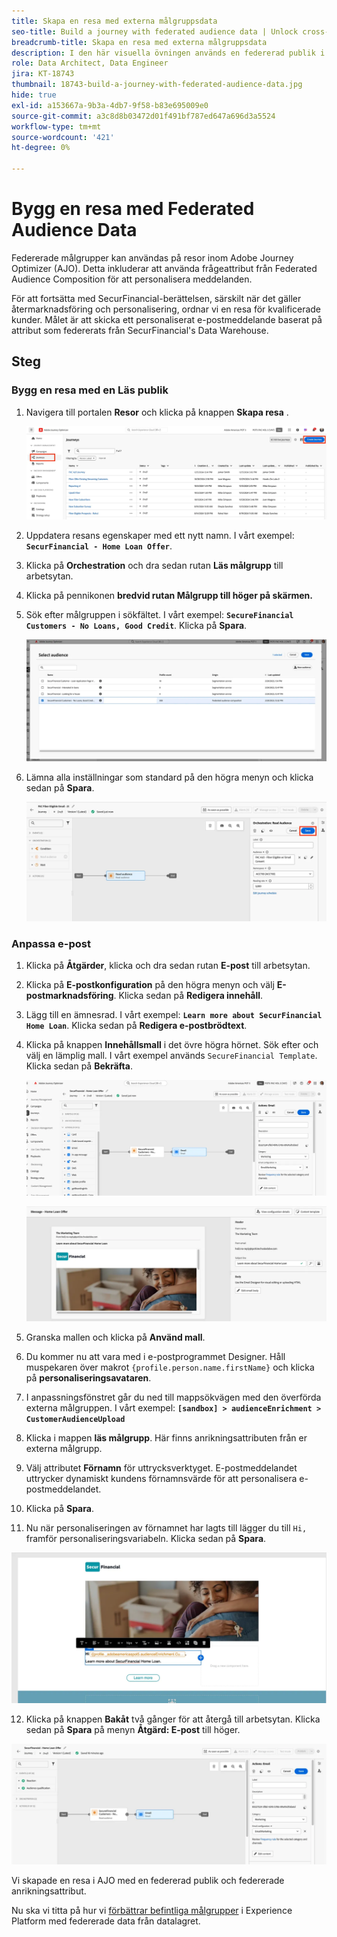 ```yaml
---
title: Skapa en resa med externa målgruppsdata
seo-title: Build a journey with federated audience data | Unlock cross-channel insights with Federated Audience Composition
breadcrumb-title: Skapa en resa med externa målgruppsdata
description: I den här visuella övningen används en federerad publik i en Journey Optimizer-resa.
role: Data Architect, Data Engineer
jira: KT-18743
thumbnail: 18743-build-a-journey-with-federated-audience-data.jpg
hide: true
exl-id: a153667a-9b3a-4db7-9f58-b83e695009e0
source-git-commit: a3c8d8b03472d01f491bf787ed647a696d3a5524
workflow-type: tm+mt
source-wordcount: '421'
ht-degree: 0%

---
```


# Bygg en resa med Federated Audience Data

Federerade målgrupper kan användas på resor inom Adobe Journey Optimizer (AJO). Detta inkluderar att använda frågeattribut från Federated Audience Composition för att personalisera meddelanden.

För att fortsätta med SecurFinancial-berättelsen, särskilt när det gäller återmarknadsföring och personalisering, ordnar vi en resa för kvalificerade kunder. Målet är att skicka ett personaliserat e-postmeddelande baserat på attribut som federerats från SecurFinancial&#39;s Data Warehouse.

## Steg

### Bygg en resa med en Läs publik

1. Navigera till portalen **Resor** och klicka på knappen **Skapa resa** .

   ![skapa-en-resa](assets/create-journey.png)

2. Uppdatera resans egenskaper med ett nytt namn. I vårt exempel: **`SecurFinancial - Home Loan Offer`**.

3. Klicka på **Orchestration** och dra sedan rutan **Läs målgrupp** till arbetsytan.

4. Klicka på pennikonen **bredvid rutan Målgrupp till höger på skärmen.**

5. Sök efter målgruppen i sökfältet. I vårt exempel: **`SecureFinancial Customers - No Loans, Good Credit`**. Klicka på **Spara**.

   ![skapa-en-resa](assets/select-audience.png)

6. Lämna alla inställningar som standard på den högra menyn och klicka sedan på **Spara**.

   ![save-målgruppsinställningar](assets/save-audience-settings.png)

### Anpassa e-post

1. Klicka på **Åtgärder**, klicka och dra sedan rutan **E-post** till arbetsytan.

2. Klicka på **E-postkonfiguration** på den högra menyn och välj **E-postmarknadsföring**. Klicka sedan på **Redigera innehåll**.

3. Lägg till en ämnesrad. I vårt exempel: **`Learn more about SecurFinancial Home Loan`**. Klicka sedan på **Redigera e-postbrödtext**.

4. Klicka på knappen **Innehållsmall** i det övre högra hörnet. Sök efter och välj en lämplig mall. I vårt exempel används `SecureFinancial Template`. Klicka sedan på **Bekräfta**.

   ![travel-email-config](assets/journey-email-config.png)

   ![resa-email-confirm](assets/journey-email-confirm.png)

5. Granska mallen och klicka på **Använd mall**.

6. Du kommer nu att vara med i e-postprogrammet Designer. Håll muspekaren över makrot `{profile.person.name.firstName}` och klicka på **personaliseringsavataren**.

7. I anpassningsfönstret går du ned till mappsökvägen med den överförda externa målgruppen. I vårt exempel: **`[sandbox] > audienceEnrichment > CustomerAudienceUpload`**

8. Klicka i mappen **läs målgrupp**. Här finns anrikningsattributen från er externa målgrupp.

9. Välj attributet **Förnamn** för uttrycksverktyget. E-postmeddelandet uttrycker dynamiskt kundens förnamnsvärde för att personalisera e-postmeddelandet.

10. Klicka på **Spara**.

11. Nu när personaliseringen av förnamnet har lagts till lägger du till `Hi, ` framför personaliseringsvariabeln. Klicka sedan på **Spara**.

   ![resa-email-save](assets/journey-email-save.png)

12. Klicka på knappen **Bakåt** två gånger för att återgå till arbetsytan. Klicka sedan på **Spara** på menyn **Åtgärd: E-post** till höger.

   ![spara-slutresa](assets/save-final-journey.png)

Vi skapade en resa i AJO med en federerad publik och federerade anrikningsattribut.

Nu ska vi titta på hur vi [förbättrar befintliga målgrupper](federated-audience-composition.md) i Experience Platform med federerade data från datalagret.
